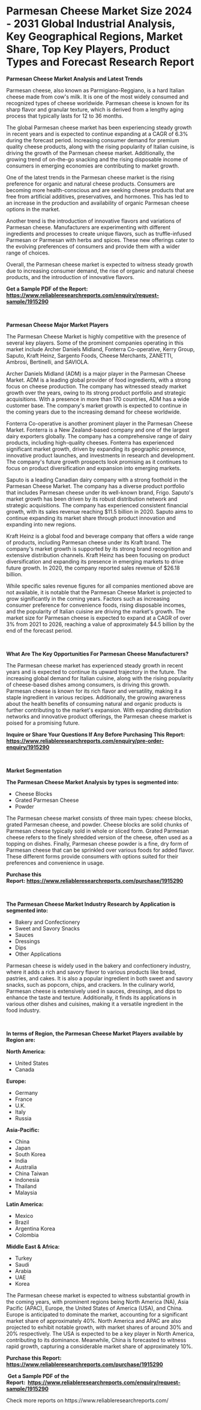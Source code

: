 <p><h1>Parmesan Cheese Market Size 2024 - 2031 Global Industrial Analysis, Key Geographical Regions, Market Share, Top Key Players, Product Types and Forecast Research Report</h1></p><p><strong>Parmesan Cheese Market Analysis and Latest Trends</strong></p>
<p><p>Parmesan cheese, also known as Parmigiano-Reggiano, is a hard Italian cheese made from cow's milk. It is one of the most widely consumed and recognized types of cheese worldwide. Parmesan cheese is known for its sharp flavor and granular texture, which is derived from a lengthy aging process that typically lasts for 12 to 36 months.</p><p>The global Parmesan cheese market has been experiencing steady growth in recent years and is expected to continue expanding at a CAGR of 6.3% during the forecast period. Increasing consumer demand for premium quality cheese products, along with the rising popularity of Italian cuisine, is driving the growth of the Parmesan cheese market. Additionally, the growing trend of on-the-go snacking and the rising disposable income of consumers in emerging economies are contributing to market growth.</p><p>One of the latest trends in the Parmesan cheese market is the rising preference for organic and natural cheese products. Consumers are becoming more health-conscious and are seeking cheese products that are free from artificial additives, preservatives, and hormones. This has led to an increase in the production and availability of organic Parmesan cheese options in the market.</p><p>Another trend is the introduction of innovative flavors and variations of Parmesan cheese. Manufacturers are experimenting with different ingredients and processes to create unique flavors, such as truffle-infused Parmesan or Parmesan with herbs and spices. These new offerings cater to the evolving preferences of consumers and provide them with a wider range of choices.</p><p>Overall, the Parmesan cheese market is expected to witness steady growth due to increasing consumer demand, the rise of organic and natural cheese products, and the introduction of innovative flavors.</p></p>
<p><strong>Get a Sample PDF of the Report:&nbsp; <a href="https://www.reliableresearchreports.com/enquiry/request-sample/1915290">https://www.reliableresearchreports.com/enquiry/request-sample/1915290</a></strong></p>
<p>&nbsp;</p>
<p><strong>Parmesan Cheese Major Market Players</strong></p>
<p><p>The Parmesan Cheese Market is highly competitive with the presence of several key players. Some of the prominent companies operating in this market include Archer Daniels Midland, Fonterra Co-operative, Kerry Group, Saputo, Kraft Heinz, Sargento Foods, Cheese Merchants, ZANETTI, Ambrosi, Bertinelli, and SAVIOLA.</p><p>Archer Daniels Midland (ADM) is a major player in the Parmesan Cheese Market. ADM is a leading global provider of food ingredients, with a strong focus on cheese production. The company has witnessed steady market growth over the years, owing to its strong product portfolio and strategic acquisitions. With a presence in more than 170 countries, ADM has a wide customer base. The company's market growth is expected to continue in the coming years due to the increasing demand for cheese worldwide.</p><p>Fonterra Co-operative is another prominent player in the Parmesan Cheese Market. Fonterra is a New Zealand-based company and one of the largest dairy exporters globally. The company has a comprehensive range of dairy products, including high-quality cheeses. Fonterra has experienced significant market growth, driven by expanding its geographic presence, innovative product launches, and investments in research and development. The company's future growth prospects look promising as it continues to focus on product diversification and expansion into emerging markets.</p><p>Saputo is a leading Canadian dairy company with a strong foothold in the Parmesan Cheese Market. The company has a diverse product portfolio that includes Parmesan cheese under its well-known brand, Frigo. Saputo's market growth has been driven by its robust distribution network and strategic acquisitions. The company has experienced consistent financial growth, with its sales revenue reaching $11.5 billion in 2020. Saputo aims to continue expanding its market share through product innovation and expanding into new regions.</p><p>Kraft Heinz is a global food and beverage company that offers a wide range of products, including Parmesan cheese under its Kraft brand. The company's market growth is supported by its strong brand recognition and extensive distribution channels. Kraft Heinz has been focusing on product diversification and expanding its presence in emerging markets to drive future growth. In 2020, the company reported sales revenue of $26.18 billion.</p><p>While specific sales revenue figures for all companies mentioned above are not available, it is notable that the Parmesan Cheese Market is projected to grow significantly in the coming years. Factors such as increasing consumer preference for convenience foods, rising disposable incomes, and the popularity of Italian cuisine are driving the market's growth. The market size for Parmesan cheese is expected to expand at a CAGR of over 3% from 2021 to 2026, reaching a value of approximately $4.5 billion by the end of the forecast period.</p></p>
<p>&nbsp;</p>
<p><strong>What Are The Key Opportunities For Parmesan Cheese Manufacturers?</strong></p>
<p><p>The Parmesan cheese market has experienced steady growth in recent years and is expected to continue its upward trajectory in the future. The increasing global demand for Italian cuisine, along with the rising popularity of cheese-based dishes among consumers, is driving this growth. Parmesan cheese is known for its rich flavor and versatility, making it a staple ingredient in various recipes. Additionally, the growing awareness about the health benefits of consuming natural and organic products is further contributing to the market's expansion. With expanding distribution networks and innovative product offerings, the Parmesan cheese market is poised for a promising future.</p></p>
<p><strong>Inquire or Share Your Questions If Any Before Purchasing This Report: <a href="https://www.reliableresearchreports.com/enquiry/pre-order-enquiry/1915290">https://www.reliableresearchreports.com/enquiry/pre-order-enquiry/1915290</a></strong></p>
<p>&nbsp;</p>
<p><strong>Market Segmentation</strong></p>
<p><strong>The Parmesan Cheese Market Analysis by types is segmented into:</strong></p>
<p><ul><li>Cheese Blocks</li><li>Grated Parmesan Cheese</li><li>Powder</li></ul></p>
<p><p>The Parmesan cheese market consists of three main types: cheese blocks, grated Parmesan cheese, and powder. Cheese blocks are solid chunks of Parmesan cheese typically sold in whole or sliced form. Grated Parmesan cheese refers to the finely shredded version of the cheese, often used as a topping on dishes. Finally, Parmesan cheese powder is a fine, dry form of Parmesan cheese that can be sprinkled over various foods for added flavor. These different forms provide consumers with options suited for their preferences and convenience in usage.</p></p>
<p><strong>Purchase this Report:&nbsp;<a href="https://www.reliableresearchreports.com/purchase/1915290">https://www.reliableresearchreports.com/purchase/1915290</a></strong></p>
<p>&nbsp;</p>
<p><strong>The Parmesan Cheese Market Industry Research by Application is segmented into:</strong></p>
<p><ul><li>Bakery and Confectionery</li><li>Sweet and Savory Snacks</li><li>Sauces</li><li>Dressings</li><li>Dips</li><li>Other Applications</li></ul></p>
<p><p>Parmesan cheese is widely used in the bakery and confectionery industry, where it adds a rich and savory flavor to various products like bread, pastries, and cakes. It is also a popular ingredient in both sweet and savory snacks, such as popcorn, chips, and crackers. In the culinary world, Parmesan cheese is extensively used in sauces, dressings, and dips to enhance the taste and texture. Additionally, it finds its applications in various other dishes and cuisines, making it a versatile ingredient in the food industry.</p></p>
<p>&nbsp;</p>
<p><strong>In terms of Region, the Parmesan Cheese Market Players available by Region are:</strong></p>
<p>
    <p> <strong> North America: </strong>
        <ul>
            <li>United States</li>
            <li>Canada</li>
        </ul>
        </p> 
    <p> <strong> Europe: </strong>
        <ul>
            <li>Germany</li>
            <li>France</li>
            <li>U.K.</li>
            <li>Italy</li>
            <li>Russia</li>
        </ul>
        </p> 
    <p> <strong> Asia-Pacific: </strong>
        <ul>
            <li>China</li>
            <li>Japan</li>
            <li>South Korea</li>
            <li>India</li>
            <li>Australia</li>
            <li>China Taiwan</li>
            <li>Indonesia</li>
            <li>Thailand</li>
            <li>Malaysia</li>
        </ul>
        </p> 
    <p> <strong> Latin America: </strong>
        <ul>
            <li>Mexico</li>
            <li>Brazil</li>
            <li>Argentina Korea</li>
            <li>Colombia</li>
        </ul>
        </p> 
    <p> <strong> Middle East & Africa: </strong>
        <ul>
            <li>Turkey</li>
            <li>Saudi</li>
            <li>Arabia</li>
            <li>UAE</li>
            <li>Korea</li>
        </ul>
    </p>
    </p>
<p><p>The Parmesan cheese market is expected to witness substantial growth in the coming years, with prominent regions being North America (NA), Asia Pacific (APAC), Europe, the United States of America (USA), and China. Europe is anticipated to dominate the market, accounting for a significant market share of approximately 40%. North America and APAC are also projected to exhibit notable growth, with market shares of around 30% and 20% respectively. The USA is expected to be a key player in North America, contributing to its dominance. Meanwhile, China is forecasted to witness rapid growth, capturing a considerable market share of approximately 10%.</p></p>
<p><strong>Purchase this Report: <a href="https://www.reliableresearchreports.com/purchase/1915290">https://www.reliableresearchreports.com/purchase/1915290</a></strong></p>
<p>&nbsp;<strong>Get a Sample PDF of the Report:&nbsp;&nbsp;<a href="https://www.reliableresearchreports.com/enquiry/request-sample/1915290">https://www.reliableresearchreports.com/enquiry/request-sample/1915290</a></strong></p>
<p><strong></strong></p>
<p>Check more reports on https://www.reliableresearchreports.com/</p>